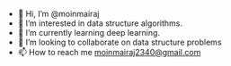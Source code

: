 - 👋 Hi, I’m @moinmairaj
- 👀 I’m interested in data structure algorithms.
- 🌱 I’m currently learning deep learning.
- 💞️ I’m looking to collaborate on data structure problems
- 📫 How to reach me moinmairaj2340@gmail.com

<!---
moinmairaj/moinmairaj is a ✨ special ✨ repository because its `README.md` (this file) appears on your GitHub profile.
You can click the Preview link to take a look at your changes.
--->
